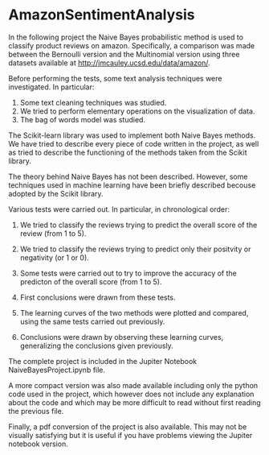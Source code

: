 # AmazonSentimentAnalysis

In the following project the Naive Bayes probabilistic method is used to classify product reviews on amazon.
Specifically, a comparison was made between the Bernoulli version and the Multinomial version using three datasets available at http://jmcauley.ucsd.edu/data/amazon/.

Before performing the tests, some text analysis techniques were investigated. In particular:

1. Some text cleaning techniques was studied.
2. We tried to perform elementary operations on the visualization of data.
3. The bag of words model was studied.

The Scikit-learn library was used to implement both Naive Bayes methods.
We have tried to describe every piece of code written in the project, as well as tried to describe the functioning of the methods taken from the Scikit library.

The theory behind Naive Bayes has not been described. However, some techniques used in machine learning have been briefly described becouse adopted by the Scikit library.

Various tests were carried out. In particular, in chronological order:

1. We tried to classify the reviews trying to predict the overall score of the review (from 1 to 5).

2. We tried to classify the reviews trying to predict only their positvity or negativity  (or 1 or 0).

3. Some tests were carried out to try to improve the accuracy of the predicton of the overall score (from 1 to 5).

4. First conclusions were drawn from these tests.

5. The learning curves of the two methods were plotted and compared, using the same tests carried out previously.

6. Conclusions were drawn by observing these learning curves, generalizing the conclusions given previously.

The complete project is included in the Jupiter Notebook NaiveBayesProject.ipynb file.

A more compact version was also made available including only the python code used in the project, which however does not include any explanation about the code and which may be more difficult to read without first reading the previous file.

Finally, a pdf conversion of the project is also available.
This may not be visually satisfying but it is useful if you have problems viewing the Jupiter notebook version.
